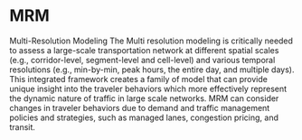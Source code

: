 # MRM
Multi-Resolution Modeling
The Multi resolution modeling is critically needed to assess a large-scale transportation network at different spatial scales (e.g., corridor-level, segment-level and cell-level) and various temporal resolutions (e.g., min-by-min, peak hours, the entire day, and multiple days). This integrated framework creates a family of model that can provide unique insight into the traveler behaviors which more effectively represent the dynamic nature of traffic in large scale networks. MRM can consider changes in traveler behaviors due to demand and traffic management policies and strategies, such as managed lanes, congestion pricing, and transit.
